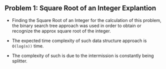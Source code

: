 ﻿## Problem 1: Square Root of an Integer Explantion

- Finding the Square Root of an Integer
for the calculation of this problem, the binary search tree approach 
was used in order to obtain or recognize the approx square root of the integer. 


- The expected time complexity of such
data structure approach is `O(log(n))` time.  


- The complexity of such is due to the intermission is 
constantly being splitter.
